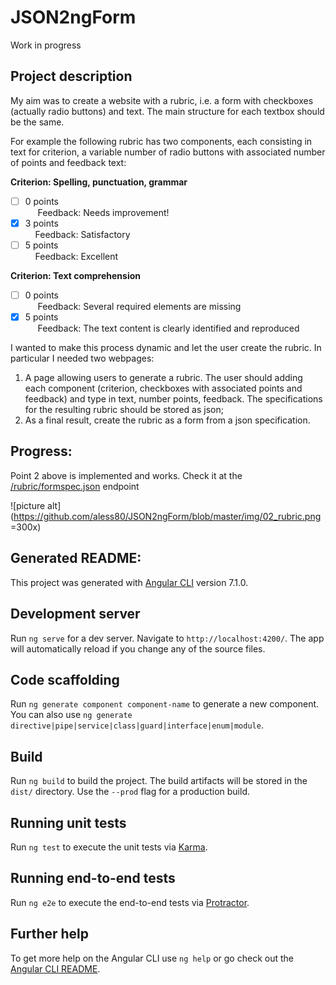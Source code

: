 # JSON2ngForm

Work in progress

## Project description
My aim was to create a website with a rubric, i.e. a form with checkboxes (actually radio buttons) and text. The main structure for each textbox should be the same. 

For example the following rubric has two components, each consisting in text for criterion, a variable number of radio buttons with associated number of points and feedback text: 

**Criterion: Spelling, punctuation, grammar**
- [ ] 0 points  
&nbsp;&nbsp;&nbsp;&nbsp; Feedback: Needs improvement!
- [x] 3 points  
&nbsp;&nbsp;&nbsp;&nbsp;Feedback: Satisfactory
- [ ] 5 points  
&nbsp;&nbsp;&nbsp;&nbsp;Feedback: Excellent

**Criterion: Text comprehension**
- [ ] 0 points  
&nbsp;&nbsp;&nbsp;&nbsp; Feedback: Several required elements are missing
- [x] 5 points   
&nbsp;&nbsp;&nbsp;&nbsp; Feedback: The text content is clearly identified and reproduced

I wanted to make this process dynamic and let the user create the rubric. In particular I needed two webpages: 
1. A page allowing users to generate a rubric. The user should adding each component (criterion, checkboxes with associated points and feedback) and type in text, number points, feedback. The specifications for the resulting rubric should be stored as json;
2. As a final result, create the rubric as a form from a json specification.

## Progress:
Point 2 above is implemented and works. Check it at the [/rubric/formspec.json](http://localhost:4200/rubric/formspec.json) endpoint

![picture alt](https://github.com/aless80/JSON2ngForm/blob/master/img/02_rubric.png =300x)









## Generated README:
This project was generated with [Angular CLI](https://github.com/angular/angular-cli) version 7.1.0.

## Development server

Run `ng serve` for a dev server. Navigate to `http://localhost:4200/`. The app will automatically reload if you change any of the source files.

## Code scaffolding

Run `ng generate component component-name` to generate a new component. You can also use `ng generate directive|pipe|service|class|guard|interface|enum|module`.

## Build

Run `ng build` to build the project. The build artifacts will be stored in the `dist/` directory. Use the `--prod` flag for a production build.

## Running unit tests

Run `ng test` to execute the unit tests via [Karma](https://karma-runner.github.io).

## Running end-to-end tests

Run `ng e2e` to execute the end-to-end tests via [Protractor](http://www.protractortest.org/).

## Further help

To get more help on the Angular CLI use `ng help` or go check out the [Angular CLI README](https://github.com/angular/angular-cli/blob/master/README.md).
